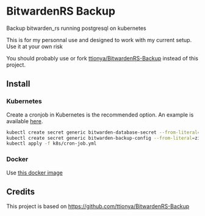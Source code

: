 # BitwardenRS Backup

Backup bitwarden_rs running postgresql on kubernetes

This is for my personnal use and designed to work with my current setup. Use it at your own risk

You should probably use or fork [ttionya/BitwardenRS-Backup](https://github.com/ttionya/BitwardenRS-Backup) instead of this project.

## Install
### Kubernetes
Create a cronjob in Kubernetes is the recommended option. An example is available [here](k8s/cron-job.yml).
```bash
kubectl create secret generic bitwarden-database-secret --from-literal='url=postgres://dbUser:password@postgres-host:5432/dbName'
kubectl create secret generic bitwarden-backup-config --from-literal=zip_password='PASSWORDHERE' --from-literal=project_number=1234 --from-file=service_account.json 
kubectl apply -f k8s/cron-job.yml
```
### Docker
Use [this docker image](https://hub.docker.com/repository/docker/n0cloud/bitwardenrs-pg-backup)
## Credits
This project is based on https://github.com/ttionya/BitwardenRS-Backup

